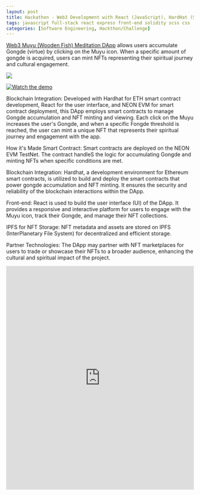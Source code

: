 ```yaml
---
layout: post
title: Hackathon - Web3 Development with React (JavaScript), HardHat (Solidity)
tags: javascript full-stack react express front-end solidity scss css
categories: [Software Engineering, Hackthon/Challenge]
---
```

[Web3 Muyu (Wooden Fish) Meditation DApp](https://ethglobal.com/showcase/web3-cyber-muyu-qd7fo) allows users accumulate Gongde (virtue) by clicking on the Muyu icon. When a specific amount of gongde is acquired, users can mint NFTs representing their spiritual journey and cultural engagement.

[![](https://img.shields.io/badge/GitHub-100000?style=for-the-badge&logo=github&logoColor=white)](https://github.com/annetta-zheng/web3-muyu "Click for Repo!") 

[![Watch the demo](https://github.com/annetta-zheng/web3-muyu/assets/67286396/b90fe5b3-5d60-457b-824a-589e8729d226)](https://github.com/annetta-zheng/web3-muyu/assets/67286396/9f16de36-3b46-497f-9ba5-2e2ee8ada773)

Blockchain Integration: Developed with Hardhat for ETH smart contract development, React for the user interface, and NEON EVM for smart contract deployment, this DApp employs smart contracts to manage Gongde accumulation and NFT minting and viewing. Each click on the Muyu increases the user's Gongde, and when a specific Fongde threshold is reached, the user can mint a unique NFT that represents their spiritual journey and engagement with the app.

How it's Made
Smart Contract: Smart contracts are deployed on the NEON EVM TestNet. The contract handleS the logic for accumulating Gongde and minting NFTs when specific conditions are met.

Blockchain Integration: Hardhat, a development environment for Ethereum smart contracts, is utilized to build and deploy the smart contracts that power gongde accumulation and NFT minting. It ensures the security and reliability of the blockchain interactions within the DApp.

Front-end: React is used to build the user interface (UI) of the DApp. It provides a responsive and interactive platform for users to engage with the Muyu icon, track their Gongde, and manage their NFT collections.

IPFS for NFT Storage: NFT metadata and assets are stored on IPFS (InterPlanetary File System) for decentralized and efficient storage.

Partner Technologies: The DApp may partner with NFT marketplaces for users to trade or showcase their NFTs to a broader audience, enhancing the cultural and spiritual impact of the project.

<iframe src='https://ethglobal.com/showcase/web3-cyber-muyu-qd7fo' width='100%' height='600px' frameborder='0'>


